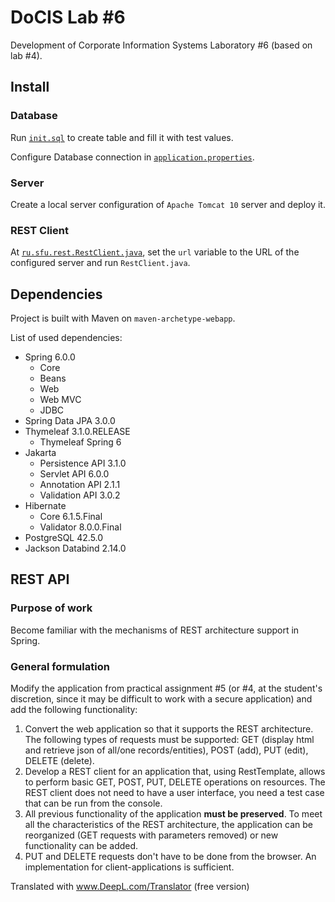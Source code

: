 # DoCIS Lab #6

Development of Corporate Information Systems Laboratory #6 (based on lab #4).

## Install

### Database

Run [`init.sql`](init.sql) to create table and fill it with test values.

Configure Database connection in  [`application.properties`](src/main/resources/application.properties).

### Server

Create a local server configuration of `Apache Tomcat 10` server and deploy it.

### REST Client

At  [`ru.sfu.rest.RestClient.java`](src/main/java/ru/sfu/rest/RestClient.java), 
set the `url` variable to the URL of the configured server and run `RestClient.java`.

## Dependencies

Project is built with Maven on `maven-archetype-webapp`.

List of used dependencies:
- Spring 6.0.0
   - Core
   - Beans
   - Web
   - Web MVC
   - JDBC
- Spring Data JPA 3.0.0
- Thymeleaf 3.1.0.RELEASE
  - Thymeleaf Spring 6
- Jakarta
   - Persistence API 3.1.0
   - Servlet API 6.0.0
   - Annotation API 2.1.1
   - Validation API 3.0.2
- Hibernate
   - Core 6.1.5.Final
   - Validator 8.0.0.Final
- PostgreSQL 42.5.0
- Jackson Databind 2.14.0

## REST API
### Purpose of work
Become familiar with the mechanisms of REST architecture support in Spring.
### General formulation
Modify the application from practical assignment #5 
(or #4, at the student's discretion, 
since it may be difficult to work with a secure application) 
and add the following functionality:

1. Convert the web application so that it supports the REST architecture. 
   The following types of requests must be supported: 
   GET (display html and retrieve json of all/one records/entities), 
   POST (add), PUT (edit), DELETE (delete).
2. Develop a REST client for an application that, using RestTemplate, 
   allows to perform basic GET, POST, PUT, DELETE operations on resources. 
   The REST client does not need to have a user interface, 
   you need a test case that can be run from the console.
3. All previous functionality of the application **must be preserved**. 
   To meet all the characteristics of the REST architecture, 
   the application can be reorganized (GET requests with parameters removed) 
   or new functionality can be added.
4. PUT and DELETE requests don't have to be done from the browser. 
   An implementation for client-applications is sufficient.

Translated with www.DeepL.com/Translator (free version)
